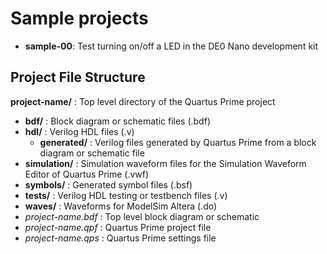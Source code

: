 # Sample projects
* **sample-00**: Test turning on/off a LED in the DE0 Nano development kit

## Project File Structure
**project-name/** : Top level directory of the Quartus Prime project
* **bdf/** : Block diagram or schematic files (.bdf)
* **hdl/** : Verilog HDL files (.v)
  *  **generated/** : Verilog files generated by Quartus Prime from a block diagram or schematic file
* **simulation/** : Simulation waveform files for the Simulation Waveform Editor of Quartus Prime (.vwf) 
* **symbols/** : Generated symbol files (.bsf)
* **tests/** : Verilog HDL testing or testbench files (.v)
* **waves/** : Waveforms for ModelSim Altera (.do)
* *project-name.bdf* : Top level block diagram or schematic
* *project-name.qpf* : Quartus Prime project file
* *project-name.qps* : Quartus Prime settings file
